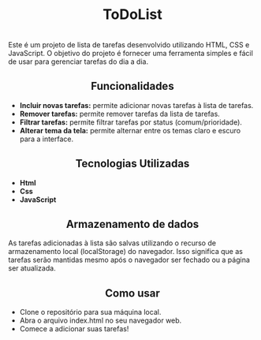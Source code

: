 <h1 align="center">ToDoList</h1> 
<br>
Este é um projeto de lista de tarefas desenvolvido utilizando HTML, CSS e JavaScript. O objetivo do projeto é fornecer uma ferramenta simples e fácil de usar para gerenciar tarefas do dia a dia.

<h2 align="center">Funcionalidades</h2>
<ul>
<li><strong>Incluir novas tarefas:</strong> permite adicionar novas tarefas à lista de tarefas.</li>
<li><strong>Remover tarefas:</strong> permite remover tarefas da lista de tarefas.</li>
<li><strong>Filtrar tarefas:</strong> permite filtrar tarefas por status (comum/prioridade).</li>
<li><strong>Alterar tema da tela:</strong> permite alternar entre os temas claro e escuro para a interface.</li>
</ul>

<h2 align="center">Tecnologias Utilizadas</h2>
<ul>
<li><strong>Html</strong></li>
<li><strong>Css</strong></li>
<li><strong>JavaScript</strong></li>
</ul>

<h2 align="center">Armazenamento de dados</h2>
As tarefas adicionadas à lista são salvas utilizando o recurso de armazenamento local (localStorage) do navegador. Isso significa que as tarefas serão mantidas mesmo após o navegador ser fechado ou a página ser atualizada.

<h2 align="center">Como usar</h2>
<ul>
<li>Clone o repositório para sua máquina local.</li>
<li>Abra o arquivo index.html no seu navegador web.</li>
<li>Comece a adicionar suas tarefas!</li>
</ul>



